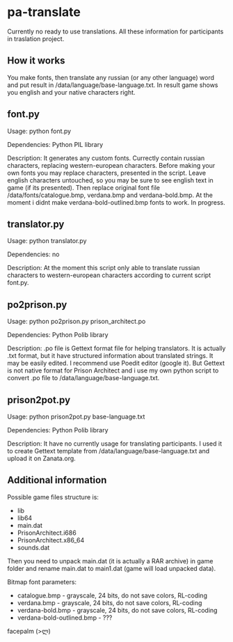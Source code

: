 # pa-translate

Currently no ready to use translations. All these information for participants in traslation project.

## How it works

You make fonts, then translate any russian (or any other language) word and put result in <game folder>/data/language/base-language.txt. In result game shows you english and your native characters right.

## font.py

Usage: python font.py

Dependencies: Python PIL library

Description: It generates any custom fonts. Currectly contain russian characters, replacing western-european characters. Before making your own fonts you may replace characters, presented in the script. Leave english characters untouched, so you may be sure to see english text in game (if its presented). Then replace original font file <game folder>/data/fonts/catalogue.bmp, verdana.bmp and verdana-bold.bmp. At the moment i didnt make verdana-bold-outlined.bmp fonts to work. In progress.

## translator.py

Usage: python translator.py <your non-english word>

Dependencies: no

Description: At the moment this script only able to translate russian characters to western-european characters according to current script font.py.

## po2prison.py

Usage: python po2prison.py prison_architect.po

Dependencies: Python Polib library

Description: .po file is Gettext format file for helping translators. It is actually .txt format, but it have structured information about translated strings. It may be easily edited. I recommend use Poedit editor (google it). But Gettext is not native format for Prison Architect and i use my own python script to convert .po file to <game folder>/data/language/base-language.txt.

## prison2pot.py

Usage: python prison2pot.py base-language.txt

Dependencies: Python Polib library

Description: It have no currently usage for translating participants. I used it to create Gettext template from <game folder>/data/language/base-language.txt and upload it on Zanata.org.

## Additional information

Possible game files structure is:

* lib
* lib64
* main.dat
* PrisonArchitect.i686
* PrisonArchitect.x86_64
* sounds.dat

Then you need to unpack main.dat (it is actually a RAR archive) in game folder and rename main.dat to main1.dat (game will load unpacked data).

Bitmap font parameters:

* catalogue.bmp - grayscale, 24 bits, do not save colors, RL-coding
* verdana.bmp - grayscale, 24 bits, do not save colors, RL-coding
* verdana-bold.bmp - grayscale, 24 bits, do not save colors, RL-coding
* verdana-bold-outlined.bmp - ???

facepalm (>ლ)
